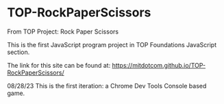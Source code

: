 # TOP-RockPaperScissors
From TOP Project: Rock Paper Scissors

This is the first JavaScript program project in TOP Foundations JavaScript section.

The link for this site can be found at: https://mitdotcom.github.io/TOP-RockPaperScissors/

08/28/23 This is the first iteration: a Chrome Dev Tools Console based game.
